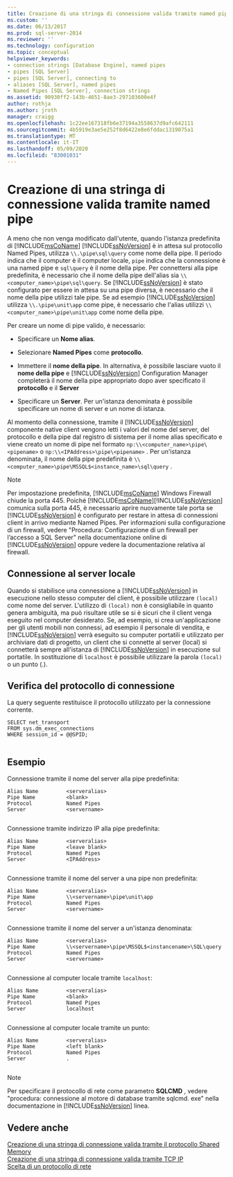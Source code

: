 ```yaml
---
title: Creazione di una stringa di connessione valida tramite named pipe | Microsoft Docs
ms.custom: ''
ms.date: 06/13/2017
ms.prod: sql-server-2014
ms.reviewer: ''
ms.technology: configuration
ms.topic: conceptual
helpviewer_keywords:
- connection strings [Database Engine], named pipes
- pipes [SQL Server]
- pipes [SQL Server], connecting to
- aliases [SQL Server], named pipes
- Named Pipes [SQL Server], connection strings
ms.assetid: 90930ff2-143b-4651-8ae3-297103600e4f
author: rothja
ms.author: jroth
manager: craigg
ms.openlocfilehash: 1c22ee167318fb6e37194a3558637d9afc642111
ms.sourcegitcommit: 4b5919e3ae5e252f8d6422e8e6fddac1319075a1
ms.translationtype: MT
ms.contentlocale: it-IT
ms.lasthandoff: 05/09/2020
ms.locfileid: "83001031"
---
```

# <a name="creating-a-valid-connection-string-using-named-pipes"></a>Creazione di una stringa di connessione valida tramite named pipe
  A meno che non venga modificato dall'utente, quando l'istanza predefinita di [!INCLUDE[msCoName](../../includes/msconame-md.md)] [!INCLUDE[ssNoVersion](../../includes/ssnoversion-md.md)] è in attesa sul protocollo Named Pipes, utilizza `\\.\pipe\sql\query` come nome della pipe. Il periodo indica che il computer è il computer locale, `pipe` indica che la connessione è una named pipe e `sql\query` è il nome della pipe. Per connettersi alla pipe predefinita, è necessario che il nome della pipe dell'alias sia `\\<computer_name>\pipe\sql\query`. Se [!INCLUDE[ssNoVersion](../../includes/ssnoversion-md.md)] è stato configurato per essere in attesa su una pipe diversa, è necessario che il nome della pipe utilizzi tale pipe. Se ad esempio [!INCLUDE[ssNoVersion](../../includes/ssnoversion-md.md)] utilizza `\\.\pipe\unit\app` come pipe, è necessario che l'alias utilizzi `\\<computer_name>\pipe\unit\app` come nome della pipe.  
  
 Per creare un nome di pipe valido, è necessario:  
  
-   Specificare un **Nome alias**.  
  
-   Selezionare **Named Pipes** come **protocollo**.  
  
-   Immettere il **nome della pipe**. In alternativa, è possibile lasciare vuoto il **nome della pipe** e [!INCLUDE[ssNoVersion](../../includes/ssnoversion-md.md)] Configuration Manager completerà il nome della pipe appropriato dopo aver specificato il **protocollo** e il **Server**  
  
-   Specificare un **Server**. Per un'istanza denominata è possibile specificare un nome di server e un nome di istanza.  
  
 Al momento della connessione, tramite il [!INCLUDE[ssNoVersion](../../includes/ssnoversion-md.md)] componente native client vengono letti i valori del nome del server, del protocollo e della pipe dal registro di sistema per il nome alias specificato e viene creato un nome di pipe nel formato `np:\\<computer_name>\pipe\<pipename>` o `np:\\<IPAddress>\pipe\<pipename>` . Per un'istanza denominata, il nome della pipe predefinita è `\\<computer_name>\pipe\MSSQL$<instance_name>\sql\query` .  
  
> [!NOTE]  
>  Per impostazione predefinita, [!INCLUDE[msCoName](../../includes/msconame-md.md)] Windows Firewall chiude la porta 445. Poiché [!INCLUDE[msCoName](../../includes/msconame-md.md)][!INCLUDE[ssNoVersion](../../includes/ssnoversion-md.md)] comunica sulla porta 445, è necessario aprire nuovamente tale porta se [!INCLUDE[ssNoVersion](../../includes/ssnoversion-md.md)] è configurato per restare in attesa di connessioni client in arrivo mediante Named Pipes. Per informazioni sulla configurazione di un firewall, vedere "Procedura: Configurazione di un firewall per l’accesso a SQL Server" nella documentazione online di [!INCLUDE[ssNoVersion](../../includes/ssnoversion-md.md)] oppure vedere la documentazione relativa al firewall.  
  
## <a name="connecting-to-the-local-server"></a>Connessione al server locale  
 Quando si stabilisce una connessione a [!INCLUDE[ssNoVersion](../../includes/ssnoversion-md.md)] in esecuzione nello stesso computer del client, è possibile utilizzare `(local)` come nome del server. L'utilizzo di `(local)` non è consigliabile in quanto genera ambiguità, ma può risultare utile se si è sicuri che il client venga eseguito nel computer desiderato. Se, ad esempio, si crea un'applicazione per gli utenti mobili non connessi, ad esempio il personale di vendita, e [!INCLUDE[ssNoVersion](../../includes/ssnoversion-md.md)] verrà eseguito su computer portatili e utilizzato per archiviare dati di progetto, un client che si connette al server (local) si connetterà sempre all'istanza di [!INCLUDE[ssNoVersion](../../includes/ssnoversion-md.md)] in esecuzione sul portatile. In sostituzione di `localhost` è possibile utilizzare la parola `(local)` o un punto (.).  
  
## <a name="verifying-your-connection-protocol"></a>Verifica del protocollo di connessione  
 La query seguente restituisce il protocollo utilizzato per la connessione corrente.  
  
```  
SELECT net_transport   
FROM sys.dm_exec_connections   
WHERE session_id = @@SPID;  
  
```  
  
## <a name="examples"></a>Esempio  
 Connessione tramite il nome del server alla pipe predefinita:  
  
```  
Alias Name         <serveralias>  
Pipe Name          <blank>  
Protocol           Named Pipes  
Server             <servername>  
  
```  
  
 Connessione tramite indirizzo IP alla pipe predefinita:  
  
```  
Alias Name         <serveralias>  
Pipe Name          <leave blank>  
Protocol           Named Pipes  
Server             <IPAddress>  
  
```  
  
 Connessione tramite il nome del server a una pipe non predefinita:  
  
```  
Alias Name         <serveralias>  
Pipe Name          \\<servername>\pipe\unit\app  
Protocol           Named Pipes  
Server             <servername>  
  
```  
  
 Connessione tramite il nome del server a un'istanza denominata:  
  
```  
Alias Name         <serveralias>  
Pipe Name          \\<servername>\pipe\MSSQL$<instancename>\SQL\query  
Protocol           Named Pipes  
Server             <servername>  
  
```  
  
 Connessione al computer locale tramite `localhost`:  
  
```  
Alias Name         <serveralias>  
Pipe Name          <blank>  
Protocol           Named Pipes  
Server             localhost  
  
```  
  
 Connessione al computer locale tramite un punto:  
  
```  
Alias Name         <serveralias>  
Pipe Name          <left blank>  
Protocol           Named Pipes  
Server             .  
  
```  
  
> [!NOTE]  
>  Per specificare il protocollo di rete come parametro **SQLCMD** , vedere "procedura: connessione al motore di database tramite sqlcmd. exe" nella documentazione in [!INCLUDE[ssNoVersion](../../includes/ssnoversion-md.md)] linea.  
  
## <a name="see-also"></a>Vedere anche  
 [Creazione di una stringa di connessione valida tramite il protocollo Shared Memory](../../../2014/tools/configuration-manager/creating-a-valid-connection-string-using-shared-memory-protocol.md)   
 [Creazione di una stringa di connessione valida tramite TCP IP](../../../2014/tools/configuration-manager/creating-a-valid-connection-string-using-tcp-ip.md)   
 [Scelta di un protocollo di rete](../../../2014/tools/configuration-manager/choosing-a-network-protocol.md)  
  
  
